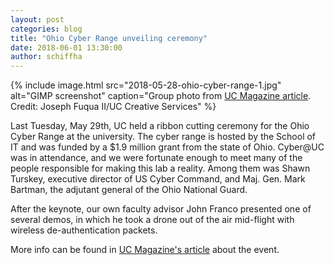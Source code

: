 ```yaml
---
layout: post
categories: blog
title: "Ohio Cyber Range unveiling ceremony"
date: 2018-06-01 13:30:00
author: schiffha
---
```

{% include image.html src="2018-05-28-ohio-cyber-range-1.jpg" alt="GIMP screenshot" caption="Group photo from [UC Magazine article](http://magazine.uc.edu/editors_picks/recent_features/CyberRangeKickoff.html). Credit: Joseph Fuqua II/UC Creative Services" %}

Last Tuesday, May 29th, UC held a ribbon cutting ceremony for the Ohio Cyber Range at the university. The cyber range is hosted by the School of IT and was funded by a $1.9 million grant from the state of Ohio. Cyber@UC was in attendance, and we were fortunate enough to meet many of the people responsible for making this lab a reality. Among them was Shawn Turskey, executive director of US Cyber Command, and Maj. Gen. Mark Bartman, the adjutant general of the Ohio National Guard.

After the keynote, our own faculty advisor John Franco presented one of several demos, in which he took a drone out of the air mid-flight with wireless de-authentication packets.

More info can be found in [UC Magazine's article](http://magazine.uc.edu/editors_picks/recent_features/CyberRangeKickoff.html) about the event.
